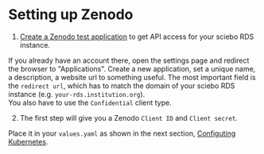 # Setting up Zenodo

1. [Create a Zenodo test application](](https://sandbox.zenodo.org/account/settings/applications/clients/new/)) to get API access for your sciebo RDS instance.

If you already have an account there, open the settings page and redirect the browser to "Applications". Create a new application, set a unique name, a description, a website url to something useful.
The most important field is the `redirect url`, which has to match the domain of your sciebo RDS instance (e.g. `your-rds.institution.org`).    
You also have to use the `Confidential` client type.

2. The first step will give you a Zenodo `Client ID` and `Client secret`.   

Place it in your `values.yaml` as shown in the next section, [Configuting Kubernetes](./kubernetes.md).